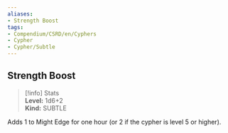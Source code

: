 ```yaml
---
aliases:
- Strength Boost
tags:
- Compendium/CSRD/en/Cyphers
- Cypher
- Cypher/Subtle
---
```


  
## Strength Boost  
>[!info] Stats  
> **Level:** 1d6+2  
> **Kind:** SUBTLE
  
Adds 1 to Might Edge for one hour (or 2 if the cypher is level 5 or higher).